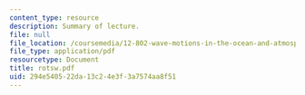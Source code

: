```yaml
---
content_type: resource
description: Summary of lecture.
file: null
file_location: /coursemedia/12-802-wave-motions-in-the-ocean-and-atmosphere-spring-2004/294e540522da13c24e3f3a7574aa8f51_rotsw.pdf
file_type: application/pdf
resourcetype: Document
title: rotsw.pdf
uid: 294e5405-22da-13c2-4e3f-3a7574aa8f51
---
```

